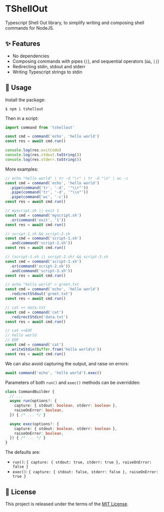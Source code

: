 # TShellOut

Typescript Shell Out library, to simplify writing and composing shell commands
for NodeJS.

## :sparkles: Features

 - No dependencies
 - Composing commands with pipes (`|`), and sequential operators (`&&`, `||`)
 - Redirecting stdin, stdout and stderr
 - Writing Typescript strings to stdin

## :memo: Usage

Install the package:

```
$ npm i tshellout
```

Then in a script:

```typescript
import command from 'tshellout'

const cmd = command('echo', 'hello world')
const res = await cmd.run()

console.log(res.exitCode)
console.log(res.stdout.toString())
console.log(res.stderr.toString())
```

More examples:

```typescript
// echo "hello world" | tr -d "\r" | tr -d "\n" | wc -c
const cmd = command('echo', 'hello world')
  .pipe(command('tr', '-d', '"\\r"'))
  .pipe(command('tr', '-d', '"\\n"'))
  .pipe(command('wc', '-c'))
const res = await cmd.run()
```

```typescript
// myscript.sh || exit 1
const cmd = command('myscript.sh')
  .or(command('exit', '1'))
const res = await cmd.run()
```

```typescript
// script-1.sh && script-2.sh
const cmd = command('script-1.sh')
  .and(command('script-2.sh'))
const res = await cmd.run()
```

```typescript
// (script-1.sh || script-2.sh) && script-3.sh
const cmd = command('script-1.sh')
  .or(command('script-2.sh'))
  .and(command('script-3.sh'))
const res = await cmd.run()
```

```typescript
// echo "hello world" > greet.txt
const cmd = command('echo', 'hello world')
  .redirectStdout('greet.txt')
const res = await cmd.run()
```

```typescript
// cat << data.txt
const cmd = command('cat')
  .redirectStdin('data.txt')
const res = await cmd.run()
```

```typescript
// cat <<EOF
// hello world
// EOF
const cmd = command('cat')
  .writeStdin(Buffer.from('hello world\n'))
const res = await cmd.run()
```

We can also avoid capturing the output, and raise on errors:

```typescript
await command('echo', 'hello world').exec()
```

Parameters of both `run()` and `exec()` methods can be overridden:

```typescript
class CommandBuilder {
  // ...
  async run(options?: {
    capture: { stdout: boolean, stderr: boolean },
    raiseOnError: boolean,
  }) { /* ... */ }

  async exec(options?: {
    capture: { stdout: boolean, stderr: boolean },
    raiseOnError: boolean,
  }) { /* ... */ }
}
```

The defaults are:

  - `run()`: `{ capture: { stdout: true, stderr: true }, raiseOnError: false }`
  - `exec()`: `{ capture: { stdout: false, stderr: false }, raiseOnError: true }`

## :page_facing_up: License

This project is released under the terms of the [MIT License](./LICENSE.txt).
